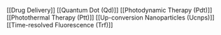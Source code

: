 [[Drug Delivery]]
[[Quantum Dot (Qd)]]
[[Photodynamic Therapy (Pdt)]]
[[Photothermal Therapy (Ptt)]]
[[Up-conversion Nanoparticles (Ucnps)]]
[[Time-resolved Fluorescence (Trf)]]
